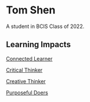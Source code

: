 # Tom Shen

A student in BCIS Class of 2022.

## Learning Impacts

[Connected Learner](impacts/cl.md)

[Critical Thinker](impacts/crit.md)

[Creative Thinker](impacts/cret.md)

[Purposeful Doers](impacts/pd.md)
